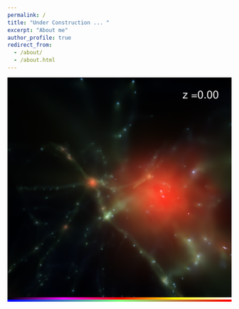 ```yaml
---
permalink: /
title: "Under Construction ... "
excerpt: "About me"
author_profile: true
redirect_from: 
  - /about/
  - /about.html
---
```


[![A Simulated Galaxy Group](/images/galaxy_group.png)](https://vimeo.com/446945789 "Formation of a Galaxy Cluster")
